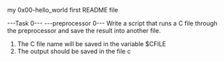 my 0x00-hello_world first README file

---Task 0---
---preprocessor 0---
Write a script that runs a C file through the preprocessor and save the result into another file.

1. The C file name will be saved in the variable $CFILE
2. The output should be saved in the file c
